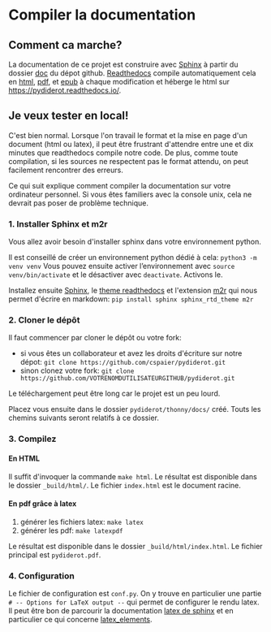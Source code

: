 # Compiler la documentation

## Comment ca marche?
La documentation de ce projet est construire avec [Sphinx](https://www.sphinx-doc.org/) à partir du dossier [doc](https://github.com/cspaier/pydiderot/tree/dev/docs) du dépot github. [Readthedocs](https://readthedocs.org/) compile automatiquement cela en [html](https://readthedocs.org/projects/pydiderot/downloads/htmlzip/latest/), [pdf](https://readthedocs.org/projects/pydiderot/downloads/pdf/latest/), et [epub](https://readthedocs.org/projects/pydiderot/downloads/epub/latest/) à chaque modification  et héberge le html sur https://pydiderot.readthedocs.io/.


## Je veux tester en local!

C'est bien normal. Lorsque l'on travail le format et la mise en page d'un document (html ou latex), il peut être frustrant d'attendre entre une et dix minutes que readthedocs compile notre code. De plus, comme toute compilation, si les sources ne respectent pas le format attendu, on peut facilement rencontrer des erreurs.

Ce qui suit explique comment compiler la documentation sur votre ordinateur personnel. Si vous êtes familiers avec la console unix, cela ne devrait pas poser de problème technique.


### 1. Installer Sphinx et m2r
Vous allez avoir besoin d'installer sphinx dans votre environnement python.

Il est conseillé de créer un environnement python dédié à cela: `python3 -m venv venv`
Vous pouvez ensuite activer l’environnement avec `source venv/bin/activate` et le désactiver avec `deactivate`. Activons le.

Installez ensuite [Sphinx](https://www.sphinx-doc.org/), le [theme readthedocs](https://sphinx-rtd-theme.readthedocs.io/) et l'extension [m2r](https://github.com/miyakogi/m2r) qui nous permet d'écrire en markdown: `pip install sphinx sphinx_rtd_theme m2r`


### 2. Cloner le dépôt
Il faut commencer par cloner le dépôt ou votre fork:

- si vous êtes un collaborateur et avez les droits d'écriture sur notre dépot: `git clone https://github.com/cspaier/pydiderot.git`
- sinon clonez votre fork: `git clone https://github.com/VOTRENOMDUTILISATEURGITHUB/pydiderot.git`

Le téléchargement peut être long car le projet est un peu lourd.

Placez vous ensuite dans le dossier `pydiderot/thonny/docs/` créé. Touts les chemins suivants seront relatifs à ce dossier.


### 3. Compilez

#### En HTML
Il suffit d'invoquer la commande `make html`.
Le résultat est disponible dans le dossier `_build/html/`. Le fichier `index.html` est le document racine.

#### En pdf grâce à latex
  1. générer les fichiers latex: `make latex`
  2. générer les pdf: `make latexpdf`

Le résultat est disponible dans le dossier `_build/html/index.html`. Le fichier principal est `pydiderot.pdf`.

### 4. Configuration
Le fichier de configuration est `conf.py`.
On y trouve en particulier une partie `# -- Options for LaTeX output --` qui permet de configurer le rendu latex. Il peut être bon de parcourir la documentation [latex de sphinx](https://www.sphinx-doc.org/en/master/latex.html) et en particulier ce qui concerne [latex_elements](https://www.sphinx-doc.org/en/master/usage/configuration.html#confval-latex_elements).
